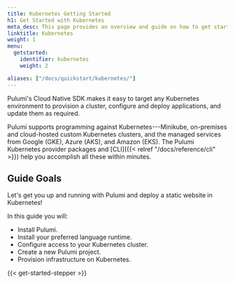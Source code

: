 ```yaml
---
title: Kubernetes Getting Started
h1: Get Started with Kubernetes
meta_desc: This page provides an overview and guide on how to get started with Kubernetes.
linktitle: Kubernetes
weight: 1
menu:
  getstarted:
    identifier: kubernetes
    weight: 2

aliases: ["/docs/quickstart/kubernetes/"]
---
```


Pulumi's Cloud Native SDK makes it easy to target any Kubernetes environment to
provision a cluster, configure and deploy applications, and update them as
required.

Pulumi supports programming against Kubernetes---Minikube, on-premises and
cloud-hosted custom Kubernetes clusters, and the managed services from Google
(GKE), Azure (AKS), and Amazon (EKS). The Pulumi Kubernetes provider
packages and [CLI]({{< relref "/docs/reference/cli" >}})
help you accomplish all these within minutes.

## Guide Goals

Let's get you up and running with Pulumi and deploy a static website in Kubernetes!

In this guide you will:

- Install Pulumi.
- Install your preferred language runtime.
- Configure access to your Kubernetes cluster.
- Create a new Pulumi project.
- Provision infrastructure on Kubernetes.

{{< get-started-stepper >}}
